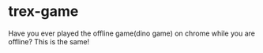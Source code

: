 # trex-game
Have you ever played the offline game(dino game) on chrome while you are offline? This is the same!
